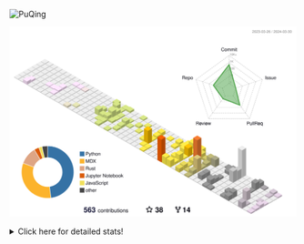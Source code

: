 ![PuQing](https://user-images.githubusercontent.com/27223114/171565019-9a56fae6-b08b-421f-99db-7e830da42371.png)

![](./profile-3d-contrib/profile-season-animate.svg)

<details>
<summary>Click here for detailed stats!</summary>

<!--START_SECTION:waka-->
![Lines of code](https://img.shields.io/badge/From%20Hello%20World%20I%27ve%20Written-1.4%20million%20lines%20of%20code-blue)

**🐱 My GitHub Data** 

> 📦 279.4 kB Used in GitHub's Storage 
 > 
> 🚫 Not Opted to Hire
 > 
> 📜 46 Public Repositories 
 > 
> 🔑 27 Private Repositories 
 > 
**I'm an Early 🐤** 

```text
🌞 Morning                527 commits         ██░░░░░░░░░░░░░░░░░░░░░░░   07.47 % 
🌆 Daytime                3297 commits        ████████████░░░░░░░░░░░░░   46.72 % 
🌃 Evening                1385 commits        █████░░░░░░░░░░░░░░░░░░░░   19.63 % 
🌙 Night                  1848 commits        ███████░░░░░░░░░░░░░░░░░░   26.19 % 
```


📊 **This Week I Spent My Time On** 

```text
💬 Programming Languages: 
Markdown                 4 hrs 14 mins       ███████████░░░░░░░░░░░░░░   42.92 % 
Jupyter Notebook         2 hrs 36 mins       ███████░░░░░░░░░░░░░░░░░░   26.33 % 
Python                   1 hr 5 mins         ███░░░░░░░░░░░░░░░░░░░░░░   10.97 % 
C++                      47 mins             ██░░░░░░░░░░░░░░░░░░░░░░░   08.00 % 
RPMSpec                  30 mins             █░░░░░░░░░░░░░░░░░░░░░░░░   05.08 % 

🔥 Editors: 
VS Code                  5 hrs 38 mins       ██████████████░░░░░░░░░░░   57.08 % 
Obsidian                 4 hrs 14 mins       ███████████░░░░░░░░░░░░░░   42.92 % 

💻 Operating System: 
WSL                      5 hrs 33 mins       ██████████████░░░░░░░░░░░   56.15 % 
Windows                  4 hrs 20 mins       ███████████░░░░░░░░░░░░░░   43.85 % 
```


<!--END_SECTION:waka-->
</details>

